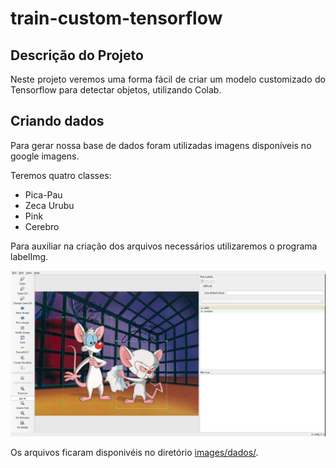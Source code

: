 # train-custom-tensorflow

## Descrição do Projeto
<p align="justify"> Neste projeto veremos uma forma fácil de criar um modelo customizado do Tensorflow para detectar objetos, utilizando Colab. </p>

Criando dados
----------
Para gerar nossa base de dados foram utilizadas imagens disponíveis no google imagens.

Teremos quatro classes:
  - Pica-Pau
  - Zeca Urubu
  - Pink
  - Cerebro
  
Para auxiliar na criação dos arquivos necessários utilizaremos o programa labelImg.

![Semantic description of image](/imagens/image1.png "labelImg")

Os arquivos ficaram disponivéis no diretório [images/dados/](https://github.com/adlerschilling/train-custom-tensorflow/tree/main/imagens/dados).




